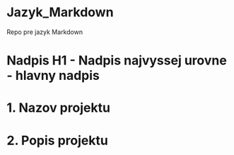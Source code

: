 # Jazyk_Markdown
Repo pre jazyk Markdown

# Nadpis H1 - Nadpis najvyssej urovne - hlavny nadpis

# 1. Nazov projektu

# 2. Popis projektu
